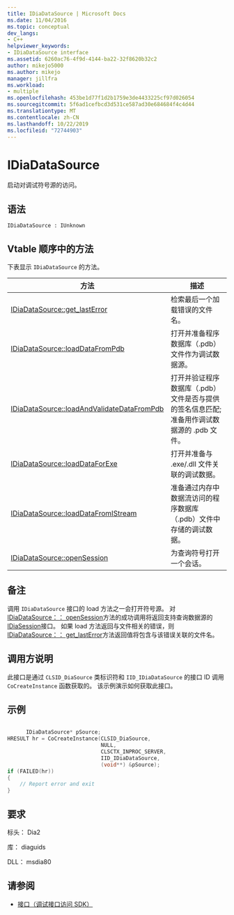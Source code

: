 ```yaml
---
title: IDiaDataSource | Microsoft Docs
ms.date: 11/04/2016
ms.topic: conceptual
dev_langs:
- C++
helpviewer_keywords:
- IDiaDataSource interface
ms.assetid: 6260ac76-4f9d-4144-ba22-32f8620b32c2
author: mikejo5000
ms.author: mikejo
manager: jillfra
ms.workload:
- multiple
ms.openlocfilehash: 453be1d77f1d2b1759e3de4433225cf97d026054
ms.sourcegitcommit: 5f6ad1cefbcd3d531ce587ad30e684684f4c4d44
ms.translationtype: MT
ms.contentlocale: zh-CN
ms.lasthandoff: 10/22/2019
ms.locfileid: "72744903"
---
```

# <a name="idiadatasource"></a>IDiaDataSource
启动对调试符号源的访问。

## <a name="syntax"></a>语法

```
IDiaDataSource : IUnknown
```

## <a name="methods-in-vtable-order"></a>Vtable 顺序中的方法
下表显示 `IDiaDataSource` 的方法。

|方法|描述|
|------------|-----------------|
|[IDiaDataSource::get_lastError](../../debugger/debug-interface-access/idiadatasource-get-lasterror.md)|检索最后一个加载错误的文件名。|
|[IDiaDataSource::loadDataFromPdb](../../debugger/debug-interface-access/idiadatasource-loaddatafrompdb.md)|打开并准备程序数据库（.pdb）文件作为调试数据源。|
|[IDiaDataSource::loadAndValidateDataFromPdb](../../debugger/debug-interface-access/idiadatasource-loadandvalidatedatafrompdb.md)|打开并验证程序数据库（.pdb）文件是否与提供的签名信息匹配;准备用作调试数据源的 .pdb 文件。|
|[IDiaDataSource::loadDataForExe](../../debugger/debug-interface-access/idiadatasource-loaddataforexe.md)|打开并准备与 .exe/.dll 文件关联的调试数据。|
|[IDiaDataSource::loadDataFromIStream](../../debugger/debug-interface-access/idiadatasource-loaddatafromistream.md)|准备通过内存中数据流访问的程序数据库（.pdb）文件中存储的调试数据。|
|[IDiaDataSource::openSession](../../debugger/debug-interface-access/idiadatasource-opensession.md)|为查询符号打开一个会话。|

## <a name="remarks"></a>备注
调用 `IDiaDataSource` 接口的 load 方法之一会打开符号源。 对[IDiaDataSource：： openSession](../../debugger/debug-interface-access/idiadatasource-opensession.md)方法的成功调用将返回支持查询数据源的[IDiaSession](../../debugger/debug-interface-access/idiasession.md)接口。 如果 load 方法返回与文件相关的错误，则[IDiaDataSource：： get_lastError](../../debugger/debug-interface-access/idiadatasource-get-lasterror.md)方法返回值将包含与该错误关联的文件名。

## <a name="notes-for-callers"></a>调用方说明
此接口是通过 `CLSID_DiaSource` 类标识符和 `IID_IDiaDataSource` 的接口 ID 调用 `CoCreateInstance` 函数获取的。 该示例演示如何获取此接口。

## <a name="example"></a>示例

```C++

      IDiaDataSource* pSource;
HRESULT hr = CoCreateInstance(CLSID_DiaSource,
                              NULL,
                              CLSCTX_INPROC_SERVER,
                              IID_IDiaDataSource,
                              (void**) &pSource);
if (FAILED(hr))
{
    // Report error and exit
}
```

## <a name="requirements"></a>要求
标头： Dia2

库： diaguids

DLL： msdia80

## <a name="see-also"></a>请参阅
- [接口（调试接口访问 SDK）](../../debugger/debug-interface-access/interfaces-debug-interface-access-sdk.md)
